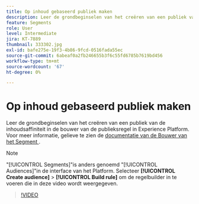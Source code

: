 ```yaml
---
title: Op inhoud gebaseerd publiek maken
description: Leer de grondbeginselen van het creëren van een publiek van de inhoudsaffiniteit in de bouwer van de publieksregel in Experience Platform.
feature: Segments
role: User
level: Intermediate
jira: KT-7889
thumbnail: 333302.jpg
exl-id: bafe275e-19f3-4b86-9fcd-0516fada55ec
source-git-commit: 6abeaf0a2fb246655b3f6c55fd6785b7619bd456
workflow-type: tm+mt
source-wordcount: '67'
ht-degree: 0%

---
```


# Op inhoud gebaseerd publiek maken

Leer de grondbeginselen van het creëren van een publiek van de inhoudsaffiniteit in de bouwer van de publieksregel in Experience Platform. Voor meer informatie, gelieve te zien de [ documentatie van de Bouwer van het Segment ](https://experienceleague.adobe.com/docs/experience-platform/segmentation/ui/segment-builder.html?lang=nl-NL).

>[!NOTE]
>
> &quot;[!UICONTROL Segments]&quot;is anders genoemd &quot;[!UICONTROL Audiences]&quot;in de interface van het Platform. Selecteer **[!UICONTROL Create audience]** > **[!UICONTROL Build rule]** om de regelbuilder in te voeren die in deze video wordt weergegeven.

>[!VIDEO](https://video.tv.adobe.com/v/333302/?learn=on&enablevpops)

